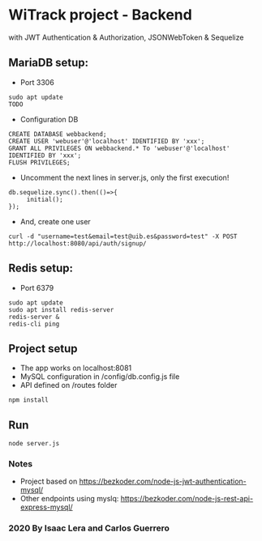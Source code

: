# WiTrack project - Backend 
with JWT Authentication & Authorization, JSONWebToken & Sequelize

## MariaDB setup:
- Port 3306
```
sudo apt update
TODO
```

- Configuration DB
```
CREATE DATABASE webbackend;
CREATE USER 'webuser'@'localhost' IDENTIFIED BY 'xxx';
GRANT ALL PRIVILEGES ON webbackend.* To 'webuser'@'localhost' IDENTIFIED BY 'xxx';
FLUSH PRIVILEGES;
```
- Uncomment the next lines in server.js, only the first execution!
```
db.sequelize.sync().then(()=>{
     initial();
});
```

- And, create one user
```
curl -d "username=test&email=test@uib.es&password=test" -X POST http://localhost:8080/api/auth/signup/
```


## Redis setup:
- Port 6379

```
sudo apt update
sudo apt install redis-server
redis-server & 
redis-cli ping
```

## Project setup
- The app works on localhost:8081
- MySQL configuration in /config/db.config.js file
- API defined on /routes folder
```
npm install
```
## Run
```
node server.js
```


### Notes
- Project based on https://bezkoder.com/node-js-jwt-authentication-mysql/
- Other endpoints using myslq: https://bezkoder.com/node-js-rest-api-express-mysql/

### 2020 By Isaac Lera and Carlos Guerrero